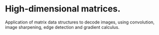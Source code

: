 # High-dimensional matrices.
Application of matrix data structures to decode images, using convolution, image sharpening, edge detection and gradient calculus.
